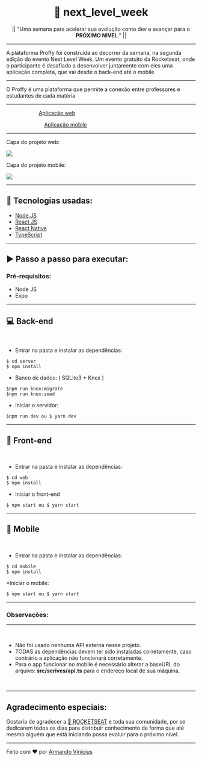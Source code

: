 <h1 align="center">🚀 next_level_week</h1>

<p align="center">|| "Uma semana para acelerar sua evolução como dev e avançar para o <strong>PRÓXIMO NIVEL</strong>." ||</p>

<hr>

<p>A plataforma Proffy foi construída ao decorrer da semana, na segunda edição do evento Next Level Week. Um evento gratuito da Rocketseat, onde o participante é desafiado a desenvolver juntamente com eles uma aplicação completa, que vai desde o back-end até o mobile</p>

<hr>

<p>O Proffy é uma plataforma que permite a conexão entre professores e estudantes de cada matéria</p>

<hr>

<p style="text-decoration: none; color: #fff">Layout Web: 
  <a href="https://www.figma.com/file/GHGS126t7WYjnPZdRKChJF/Proffy-Web">Aplicação web</a>
</p>

<p style="text-decoration: none; color: #fff">Layout Mobile: 
  <a href="https://www.figma.com/file/e33KvgUpFdunXxJjHnK7CG/Proffy-Mobile">Aplicação mobile</a>
</p>

<hr>

<p>Capa do projeto web:</p>
<img src="https://i.imgur.com/XkPweVk.png">

<br>

<p>Capa do projeto mobile:</p>
<img src="https://i.imgur.com/ZNDYLx5.png">

<hr>

<h2>🔧 Tecnologias usadas:</h2>

<ul>
  <li>
    <a href="https://nodejs.org/">Node JS</a>
  </li>
  <li>
    <a href="https://pt-br.reactjs.org/">React JS</a>
  </li>
  <li>
    <a href="https://reactnative.dev/">React Native</a>
  </li>
  <li>
    <a href="https://www.typescriptlang.org/">TypeScript</a>
  </li>
</ul>

<hr>

<h2> ▶ Passo a passo para executar: </h2>

<h3 style="font-weight: bold">Pré-requisitos:</h3>

<ul>
  <li>Node JS</li>
  <li>Expo</li>
</ul>

<hr>

<h2>💻 Back-end</h2>

<br>

* Entrar na pasta e instalar as dependências:
```
$ cd server
$ npm install
```
* Banco de dados: ( SQLite3 + Knex )
```
$npm run knex:migrate
$npm run knex:seed
```
* Iniciar o servidor:
```
$npm run dev ou $ yarn dev
```

<hr>

<h2>👀 Front-end</h2>
<br>

* Entrar na pasta e instalar as dependências:
```
$ cd web
$ npm install
```
* Iniciar o front-end
```
$ npm start ou $ yarn start
```

<hr>

<h2>📱 Mobile</h2>
<br>

* Entrar na pasta e instalar as dependências:
```
$ cd mobile
$ npm install
```
*Iniciar o mobile:
```
$ npm start ou $ yarn start
```

<hr>

<h3>Observações:</h3>

<hr><br>

* Não foi usado nenhuma API externa nesse projeto.
* TODAS as dependências devem ter sido instaladas corretamente, caso contrário a aplicação não funcionará corretamente.
* Para o app funcionar no mobile é necessário alterar a baseURL do arquivo: <strong>src/serives/api.ts</strong> para o endereço local de sua máquina.

<br><hr>

<h2>Agradecimento especiais:</h2>
<p>Gostaria de agradecer a <a href="https://rocketseat.com.br/">🚀 ROCKETSEAT</a> e toda sua comunidade, por se dedicarem todos os dias para distribuir conhecimento de forma que até mesmo alguém que está iniciando possa evoluir para o próximo nível.</p>

<hr>

Feito com ❤ por <a href="https://github.com/ArmandoVinicius">Armando Vinicius</a>
